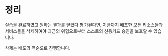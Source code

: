 # 정리

실습을 완료하였고 원하는 결과를 얻었다 평가된다면,
지금까지 배포한 모든 리소스들과 서비스들을 삭제하여야
과금의 위협으로부터 스스로의 신용카드 승인을 보호할 수 있습니다.

삭제는 배포의 역순으로 진행합니다.
